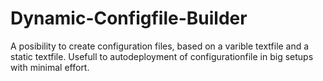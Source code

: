 # Dynamic-Configfile-Builder
A posibility to create configuration files, based on a varible textfile and a static textfile. Usefull to autodeployment of configurationfile in big setups with minimal effort.
